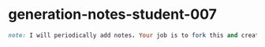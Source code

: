 # generation-notes-student-007

```ruby
note: I will periodically add notes. Your job is to fork this and create your own branch. We learn to push, fetch, and merge this notes along the way. 
```
